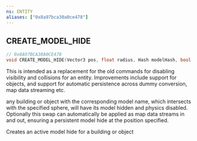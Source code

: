 ```yaml
---
ns: ENTITY
aliases: ["0x8a97bca30a0ce478"]
---
```

## CREATE_MODEL_HIDE

```c
// 0x8A97BCA30A0CE478
void CREATE_MODEL_HIDE(Vector3 pos, float radius, Hash modelHash, bool SurviveMapReload);
```

This is intended as a replacement for the old commands for disabling visibility and collisions for an entity. Improvements include support for objects, and support for automatic persistence across dummy conversion, map data streaming etc.

any building or object with the corresponding model name, which intersects with the specified sphere, will have its model hidden and physics disabled. Optionally this swap can automatically be applied as map data streams in and out, ensuring a persistent model hide at the position specified.

Creates an active model hide for a building or object

